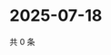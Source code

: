 # 2025-07-18

共 0 条

<!-- BEGIN ZHIHUQUESTIONS -->
<!-- 最后更新时间 Fri Jul 18 2025 02:17:16 GMT+0800 (China Standard Time) -->

<!-- END ZHIHUQUESTIONS -->
